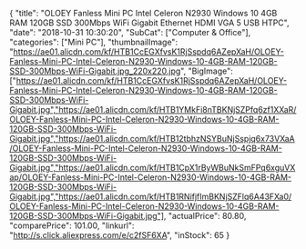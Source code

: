 {
	"title": "OLOEY Fanless Mini PC Intel Celeron N2930 Windows 10 4GB RAM 120GB SSD 300Mbps WiFi Gigabit Ethernet HDMI VGA 5 USB HTPC",
	"date": "2018-10-31 10:30:20",
	"SubCat": ["Computer & Office"],
	"categories": ["Mini PC"],
	"thumbnailImage": "https://ae01.alicdn.com/kf/HTB1CcEGXfvsK1RjSspdq6AZepXaH/OLOEY-Fanless-Mini-PC-Intel-Celeron-N2930-Windows-10-4GB-RAM-120GB-SSD-300Mbps-WiFi-Gigabit.jpg_220x220.jpg",
	"BigImage": ["https://ae01.alicdn.com/kf/HTB1CcEGXfvsK1RjSspdq6AZepXaH/OLOEY-Fanless-Mini-PC-Intel-Celeron-N2930-Windows-10-4GB-RAM-120GB-SSD-300Mbps-WiFi-Gigabit.jpg","https://ae01.alicdn.com/kf/HTB1YMkFi8nTBKNjSZPfq6zf1XXaR/OLOEY-Fanless-Mini-PC-Intel-Celeron-N2930-Windows-10-4GB-RAM-120GB-SSD-300Mbps-WiFi-Gigabit.jpg","https://ae01.alicdn.com/kf/HTB12tbhzNSYBuNjSspjq6x73VXaA/OLOEY-Fanless-Mini-PC-Intel-Celeron-N2930-Windows-10-4GB-RAM-120GB-SSD-300Mbps-WiFi-Gigabit.jpg","https://ae01.alicdn.com/kf/HTB1CpX1rByWBuNkSmFPq6xguVXap/OLOEY-Fanless-Mini-PC-Intel-Celeron-N2930-Windows-10-4GB-RAM-120GB-SSD-300Mbps-WiFi-Gigabit.jpg","https://ae01.alicdn.com/kf/HTB1RNifjfImBKNjSZFlq6A43FXa0/OLOEY-Fanless-Mini-PC-Intel-Celeron-N2930-Windows-10-4GB-RAM-120GB-SSD-300Mbps-WiFi-Gigabit.jpg"],
	"actualPrice": 80.80,
	"comparePrice": 101.00,
	"linkurl": "http://s.click.aliexpress.com/e/c2fSF6XA",
	"inStock": 65
}
